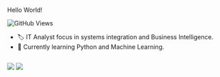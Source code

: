  Hello World!

![GitHub Views](https://komarev.com/ghpvc/?username=lrgamito)

- 🏷️ IT Analyst focus in systems integration and Business Intelligence.
- 📖 Currently learning Python and Machine Learning.

##

<div>
  <a href="https://www.linkedin.com/in/leandrogamito/"> <img src="https://img.shields.io/badge/LinkedIn-0077B5?style=for-the-badge&logo=linkedin&logoColor=white" target="_blank"/></a>
  <a href="mailto:lr.gamito@gmail.com"> <img src="https://img.shields.io/badge/Gmail-D14836?style=for-the-badge&logo=gmail&logoColor=white" target="_blank"/></a>
</div>
